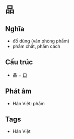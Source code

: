# 品

## Nghĩa

* đồ dùng (văn phòng phẩm)
* phẩm chất, phẩm cách

## Cấu trúc
* 品 = [口](口.md)

## Phát âm

* Hán Việt: phẩm

## Tags
* Hán Việt

<script>window.HANZI_FIELD='品';</script>
